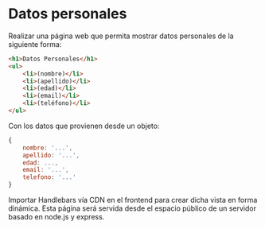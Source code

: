 # Datos personales

Realizar una página web que permita mostrar datos personales de la siguiente forma:

```html
<h1>Datos Personales</h1>
<ul>
	<li>(nombre)</li>
	<li>(apellido)</li>
	<li>(edad)</li>
	<li>(email)</li>
	<li>(teléfono)</li>
</ul>
```

Con los datos que provienen desde un objeto:

```javascript
{
    nombre: '...',
    apellido: '...',
    edad: ...,
    email: '...',
    telefono: '...'
}
```

Importar Handlebars vía CDN en el frontend para crear dicha vista en forma dinámica. Esta página será servida desde el espacio público de un servidor basado en node.js y express.
